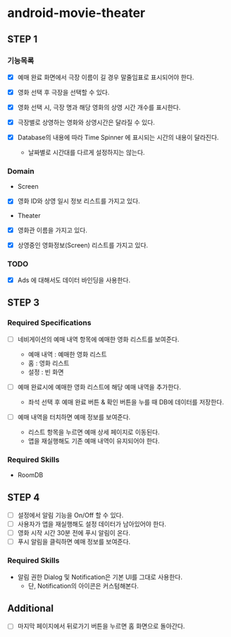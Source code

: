 # android-movie-theater

## STEP 1

### 기능목록

- [x] 예매 완료 화면에서 극장 이름이 길 경우 말줄임표로 표시되어야 한다.

- [x] 영화 선택 후 극장을 선택할 수 있다.
- [x] 영화 선택 시, 극장 명과 해당 영화의 상영 시간 개수를 표시한다.
- [x] 극장별로 상영하는 영화와 상영시간은 달라질 수 있다.

- [x] Database의 내용에 따라 Time Spinner 에 표시되는 시간의 내용이 달라진다. 
  - 날짜별로 시간대를 다르게 설정하지는 않는다.

### Domain

- Screen
- [x] 영화 ID와 상영 일시 정보 리스트를 가지고 있다.

- Theater
- [x] 영화관 이름을 가지고 있다.
- [x] 상영중인 영화정보(Screen) 리스트를 가지고 있다.


### TODO
- [x] Ads 에 대해서도 데이터 바인딩을 사용한다.


## STEP 3

### Required Specifications

- [ ] 네비게이션의 예매 내역 항목에 예매한 영화 리스트를 보여준다.
  - 예매 내역 : 예매한 영화 리스트
  - 홈 : 영화 리스트
  - 설정 : 빈 화면

- [ ] 예매 완료시에 예매한 영화 리스트에 해당 예매 내역을 추가한다.
  - 좌석 선택 후 예매 완료 버튼 & 확인 버튼을 누를 때 DB에 데이터를 저장한다.
  
- [ ] 예매 내역을 터치하면 예매 정보를 보여준다.
  - 리스트 항목을 누르면 예매 상세 페이지로 이동된다.
  - 앱을 재실행해도 기존 예매 내역이 유지되어야 한다.

### Required Skills

- RoomDB


## STEP 4
- [ ] 설정에서 알림 기능을 On/Off 할 수 있다.
- [ ] 사용자가 앱을 재실행해도 설정 데이터가 남아있어야 한다.
- [ ] 영화 시작 시간 30분 전에 푸시 알림이 온다.
- [ ] 푸시 알림을 클릭하면 예매 정보를 보여준다.

### Required Skills

- 알림 권한 Dialog 및 Notification은 기본 UI를 그대로 사용한다. 
  - 단, Notification의 아이콘은 커스텀해본다.


## Additional
- [ ] 마지막 페이지에서 뒤로가기 버튼을 누르면 홈 화면으로 돌아간다.

